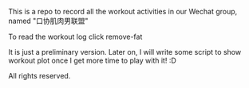 This is a repo to record all the workout activities in our Wechat group, named "口协肌肉男联盟"

To read the workout log click remove-fat

It is just a preliminary version. 
Later on, I will write some script to show workout plot once I get more time to play with it! :D

All rights reserved.
